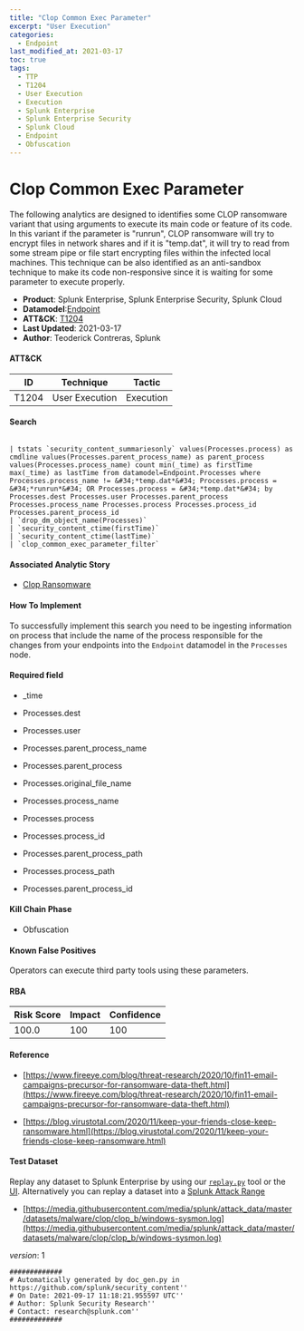 ```yaml
---
title: "Clop Common Exec Parameter"
excerpt: "User Execution"
categories:
  - Endpoint
last_modified_at: 2021-03-17
toc: true
tags:
  - TTP
  - T1204
  - User Execution
  - Execution
  - Splunk Enterprise
  - Splunk Enterprise Security
  - Splunk Cloud
  - Endpoint
  - Obfuscation
---
```


# Clop Common Exec Parameter

The following analytics are designed to identifies some CLOP ransomware variant that using arguments to execute its main code or feature of its code. In this variant if the parameter is &#34;runrun&#34;, CLOP ransomware will try to encrypt files in network shares and if it is &#34;temp.dat&#34;, it will try to read from some stream pipe or file start encrypting files within the infected local machines. This technique can be also identified as an anti-sandbox technique to make its code non-responsive since it is waiting for some parameter to execute properly.

- **Product**: Splunk Enterprise, Splunk Enterprise Security, Splunk Cloud
- **Datamodel**:[Endpoint](https://docs.splunk.com/Documentation/CIM/latest/User/Endpoint)
- **ATT&CK**: [T1204](https://attack.mitre.org/techniques/T1204/)
- **Last Updated**: 2021-03-17
- **Author**: Teoderick Contreras, Splunk


#### ATT&CK

| ID          | Technique   | Tactic       |
| ----------- | ----------- |--------------|
| T1204 | User Execution | Execution |


#### Search

```

| tstats `security_content_summariesonly` values(Processes.process) as cmdline values(Processes.parent_process_name) as parent_process values(Processes.process_name) count min(_time) as firstTime max(_time) as lastTime from datamodel=Endpoint.Processes where Processes.process_name != &#34;*temp.dat*&#34; Processes.process = &#34;*runrun*&#34; OR Processes.process = &#34;*temp.dat*&#34; by Processes.dest Processes.user Processes.parent_process Processes.process_name Processes.process Processes.process_id Processes.parent_process_id 
| `drop_dm_object_name(Processes)` 
| `security_content_ctime(firstTime)` 
| `security_content_ctime(lastTime)` 
| `clop_common_exec_parameter_filter`
```

#### Associated Analytic Story

* [Clop Ransomware](_stories/clop_ransomware)


#### How To Implement
To successfully implement this search you need to be ingesting information on process that include the name of the process responsible for the changes from your endpoints into the `Endpoint` datamodel in the `Processes` node.

#### Required field

* _time

* Processes.dest

* Processes.user

* Processes.parent_process_name

* Processes.parent_process

* Processes.original_file_name

* Processes.process_name

* Processes.process

* Processes.process_id

* Processes.parent_process_path

* Processes.process_path

* Processes.parent_process_id


#### Kill Chain Phase

* Obfuscation


#### Known False Positives
Operators can execute third party tools using these parameters.



#### RBA

| Risk Score  | Impact      | Confidence   |
| ----------- | ----------- |--------------|
| 100.0 | 100 | 100 |



#### Reference


* [https://www.fireeye.com/blog/threat-research/2020/10/fin11-email-campaigns-precursor-for-ransomware-data-theft.html](https://www.fireeye.com/blog/threat-research/2020/10/fin11-email-campaigns-precursor-for-ransomware-data-theft.html)

* [https://blog.virustotal.com/2020/11/keep-your-friends-close-keep-ransomware.html](https://blog.virustotal.com/2020/11/keep-your-friends-close-keep-ransomware.html)



#### Test Dataset
Replay any dataset to Splunk Enterprise by using our [`replay.py`](https://github.com/splunk/attack_data#using-replaypy) tool or the [UI](https://github.com/splunk/attack_data#using-ui).
Alternatively you can replay a dataset into a [Splunk Attack Range](https://github.com/splunk/attack_range#replay-dumps-into-attack-range-splunk-server)


* [https://media.githubusercontent.com/media/splunk/attack_data/master/datasets/malware/clop/clop_b/windows-sysmon.log](https://media.githubusercontent.com/media/splunk/attack_data/master/datasets/malware/clop/clop_b/windows-sysmon.log)


_version_: 1

```
#############
# Automatically generated by doc_gen.py in https://github.com/splunk/security_content''
# On Date: 2021-09-17 11:18:21.955597 UTC''
# Author: Splunk Security Research''
# Contact: research@splunk.com''
#############
```